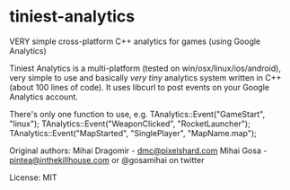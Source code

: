 # tiniest-analytics
VERY simple cross-platform C++ analytics for games (using Google Analytics)

Tiniest Analytics is a multi-platform (tested on win/osx/linux/ios/android), very simple to use and basically *very tiny* analytics system written in C++ (about 100 lines of code). It uses libcurl to post events on your Google Analytics account.

There's only one function to use, e.g.
TAnalytics::Event("GameStart", "linux");
TAnalytics::Event("WeaponClicked", "RocketLauncher");
TAnalytics::Event("MapStarted", "SinglePlayer", "MapName.map");

Original authors:
Mihai Dragomir - dmc@pixelshard.com
Mihai Gosa - pintea@inthekillhouse.com or @gosamihai on twitter

License: MIT
